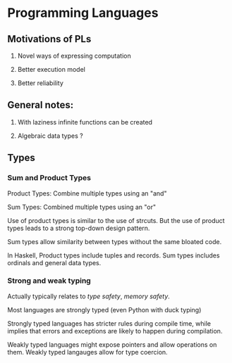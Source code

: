 # Programming Languages

## Motivations of PLs

1. Novel ways of expressing computation

2. Better execution model

3. Better reliability


## General notes:

1. With laziness infinite functions can be created

2. Algebraic data types ?


## Types

### Sum and Product Types

Product Types: Combine multiple types using an "and"

Sum Types: Combined multiple types using an "or"

Use of product types is similar to the use of strcuts. But the use of product types leads to a strong top-down design pattern. 

Sum types allow similarity between types without the same bloated code.

In Haskell, Product types include tuples and records. Sum types includes ordinals and general data types.


### Strong and weak typing
Actually typically relates to *type safety*, *memory safety*. 

Most languages are strongly typed (even Python with duck typing)


Strongly typed languages has stricter rules during compile time, while implies that errors and exceptions are likely to happen during compilation. 

Weakly typed languages might expose pointers and allow operations on them.
Weakly typed langauges allow for type coercion. 

### 
